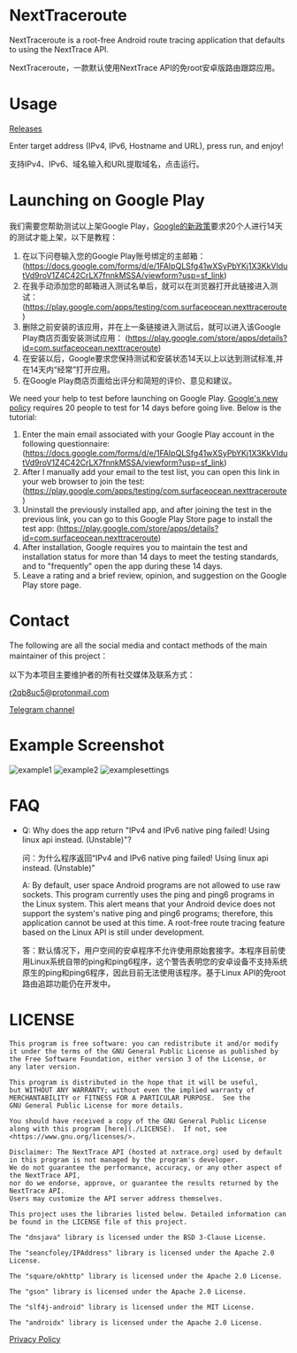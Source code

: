 # NextTraceroute 

NextTraceroute is a root-free Android route tracing application that defaults to using the NextTrace API.

NextTraceroute，一款默认使用NextTrace API的免root安卓版路由跟踪应用。

# Usage

[Releases](https://github.com/nxtrace/NextTraceroute/releases)

Enter target address (IPv4, IPv6, Hostname and URL), press run, and enjoy!

支持IPv4、IPv6、域名输入和URL提取域名，点击运行。

# Launching on Google Play



我们需要您帮助测试以上架Google Play，[Google的新政策](https://support.google.com/googleplay/android-developer/answer/14151465)要求20个人进行14天的测试才能上架，以下是教程：

1. 在以下问卷输入您的Google Play账号绑定的主邮箱： (https://docs.google.com/forms/d/e/1FAIpQLSfg41wXSyPbYKj1X3KkVIdutVd9roV1Z4C42CrLX7fnnkMSSA/viewform?usp=sf_link)
2. 在我手动添加您的邮箱进入测试名单后，就可以在浏览器打开此链接进入测试： (https://play.google.com/apps/testing/com.surfaceocean.nexttraceroute)
3. 删除之前安装的该应用，并在上一条链接进入测试后，就可以进入该Google Play商店页面安装测试应用： (https://play.google.com/store/apps/details?id=com.surfaceocean.nexttraceroute)
4. 在安装以后，Google要求您保持测试和安装状态14天以上以达到测试标准,并在14天内“经常”打开应用。
5. 在Google Play商店页面给出评分和简短的评价、意见和建议。

We need your help to test before launching on Google Play. [Google's new policy](https://support.google.com/googleplay/android-developer/answer/14151465) requires 20 people to test for 14 days before going live. Below is the tutorial:

1. Enter the main email associated with your Google Play account in the following questionnaire: (https://docs.google.com/forms/d/e/1FAIpQLSfg41wXSyPbYKj1X3KkVIdutVd9roV1Z4C42CrLX7fnnkMSSA/viewform?usp=sf_link)
2. After I manually add your email to the test list, you can open this link in your web browser to join the test: (https://play.google.com/apps/testing/com.surfaceocean.nexttraceroute)
3. Uninstall the previously installed app, and after joining the test in the previous link, you can go to this Google Play Store page to install the test app: (https://play.google.com/store/apps/details?id=com.surfaceocean.nexttraceroute)
4. After installation, Google requires you to maintain the test and installation status for more than 14 days to meet the testing standards, and to "frequently" open the app during these 14 days.
5. Leave a rating and a brief review, opinion, and suggestion on the Google Play store page.

# Contact

The following are all the social media and contact methods of the main maintainer of this project：

以下为本项目主要维护者的所有社交媒体及联系方式：

[r2qb8uc5@protonmail.com](mailto:r2qb8uc5@protonmail.com)

[Telegram channel](https://t.me/nexttraceroute)

# Example Screenshot
![example1](./pic/1.png)
![example2](./pic/2.png)
![examplesettings](./pic/settings.png)

# FAQ

* Q: Why does the app return "IPv4 and IPv6 native ping failed! Using linux api instead. (Unstable)"?

  问：为什么程序返回“IPv4 and IPv6 native ping failed! Using linux api instead. (Unstable)”
  
  A: By default, user space Android programs are not allowed to use raw sockets. This program currently uses the ping and ping6 programs in the Linux system. This alert means that your Android device does not support the system's native ping and ping6 programs; therefore, this application cannot be used at this time. A root-free route tracing feature based on the Linux API is still under development.

  答：默认情况下，用户空间的安卓程序不允许使用原始套接字。本程序目前使用Linux系统自带的ping和ping6程序，这个警告表明您的安卓设备不支持系统原生的ping和ping6程序，因此目前无法使用该程序。基于Linux API的免root路由追踪功能仍在开发中。

# LICENSE
```
This program is free software: you can redistribute it and/or modify
it under the terms of the GNU General Public License as published by
the Free Software Foundation, either version 3 of the License, or
any later version.

This program is distributed in the hope that it will be useful,
but WITHOUT ANY WARRANTY; without even the implied warranty of
MERCHANTABILITY or FITNESS FOR A PARTICULAR PURPOSE.  See the
GNU General Public License for more details.

You should have received a copy of the GNU General Public License
along with this program [here](./LICENSE).  If not, see <https://www.gnu.org/licenses/>.

Disclaimer: The NextTrace API (hosted at nxtrace.org) used by default in this program is not managed by the program's developer.
We do not guarantee the performance, accuracy, or any other aspect of the NextTrace API,
nor do we endorse, approve, or guarantee the results returned by the NextTrace API.
Users may customize the API server address themselves.

This project uses the libraries listed below. Detailed information can be found in the LICENSE file of this project.

The "dnsjava" library is licensed under the BSD 3-Clause License.

The "seancfoley/IPAddress" library is licensed under the Apache 2.0 License.

The "square/okhttp" library is licensed under the Apache 2.0 License.

The "gson" library is licensed under the Apache 2.0 License.

The "slf4j-android" library is licensed under the MIT License.

The "androidx" library is licensed under the Apache 2.0 License.

```

[Privacy Policy](./PrivacyPolicy.md)
